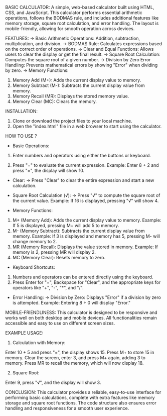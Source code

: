 BASIC CALCULATOR:
A simple, web-based calculator built using HTML, CSS, and JavaScript. This calculator performs essential arithmetic operations, follows the BODMAS rule, and includes additional features like memory storage, square root calculation, and error handling. The layout is mobile-friendly, allowing for smooth operation across devices.

FEATURES:
-> Basic Arithmetic Operations: Addition, subtraction, multiplication, and division.
-> BODMAS Rule: Calculates expressions based on the correct order of operations.
-> Clear and Equal Functions: Allows users to clear the display or get the final result.
-> Square Root Calculation: Computes the square root of a given number.
-> Division by Zero Error Handling: Prevents mathematical errors by showing "Error" when dividing by zero.
-> Memory Functions:

1.  Memory Add (M+): Adds the current display value to memory.
2.  Memory Subtract (M-): Subtracts the current display value from memory.
3.  Memory Recall (MR): Displays the stored memory value.
4.  Memory Clear (MC): Clears the memory.

INSTALLATION:

1. Clone or download the project files to your local machine.
2. Open the "index.html" file in a web browser to start using the calculator.

HOW TO USE ?

- Basic Operations:

1. Enter numbers and operators using either the buttons or keyboard.

2. Press "=" to evaluate the current expression.
   Example: Enter 8 + 2 and press "=", the display will show 10.

- Clear:
  -> Press "Clear" to clear the entire expression and start a new calculation.

- Square Root Calculation (√):
  -> Press "√" to compute the square root of the current value.
  Example: If 16 is displayed, pressing "√" will show 4.

- Memory Functions:

1. M+ (Memory Add): Adds the current display value to memory.
   Example: If 5 is displayed, pressing M+ will add 5 to memory.
2. M- (Memory Subtract): Subtracts the current display value from memory.
   Example: If 3 is displayed and memory has 5, pressing M- will change memory to 2.
3. MR (Memory Recall): Displays the value stored in memory.
   Example: If memory is 2, pressing MR will display 2.
4. MC (Memory Clear): Resets memory to zero.

- Keyboard Shortcuts:

1. Numbers and operators can be entered directly using the keyboard.
2. Press Enter for "=", Backspace for "Clear", and the appropriate keys for operators like "+", "-", "\*", and "/".

- Error Handling:
  -> Division by Zero: Displays "Error" if a division by zero is attempted.
  Example: Entering 8 ÷ 0 will display "Error."

MOBILE-FRIENDLINESS:
This calculator is designed to be responsive and works well on both desktop and mobile devices. All functionalities remain accessible and easy to use on different screen sizes.

EXAMPLE USAGE:

1. Calculation with Memory:

Enter 10 + 5 and press "=", the display shows 15.
Press M+ to store 15 in memory.
Clear the screen, enter 3, and press M+ again, adding 3 to memory.
Press MR to recall the memory, which will now display 18.

2. Square Root:

Enter 9, press "√", and the display will show 3.

CONCLUSION:
This calculator provides a reliable, easy-to-use interface for performing basic calculations, complete with extra features like memory storage and square root functions. The code structure also ensures error handling and responsiveness for a smooth user experience.
